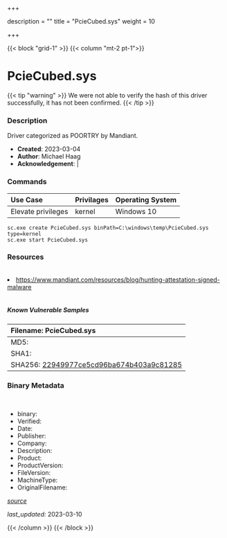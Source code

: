 +++

description = ""
title = "PcieCubed.sys"
weight = 10

+++


{{< block "grid-1" >}}
{{< column "mt-2 pt-1">}}




# PcieCubed.sys 


{{< tip "warning" >}}
We were not able to verify the hash of this driver successfully, it has not been confirmed.
{{< /tip >}}




### Description


Driver categorized as POORTRY by Mandiant.


- **Created**: 2023-03-04
- **Author**: Michael Haag
- **Acknowledgement**:  | [](https://twitter.com/)

### Commands

| Use Case | Privilages | Operating System | 
|:---- | ---- | ---- |
| Elevate privileges | kernel | Windows 10 |

```
sc.exe create PcieCubed.sys binPath=C:\windows\temp\PcieCubed.sys type=kernel
sc.exe start PcieCubed.sys
```

### Resources
<br>


<li><a href="https://www.mandiant.com/resources/blog/hunting-attestation-signed-malware">https://www.mandiant.com/resources/blog/hunting-attestation-signed-malware</a></li>


<br>


##### Known Vulnerable Samples

| Filename: PcieCubed.sys |
|:---- |
|MD5: <a href="https://www.virustotal.com/gui/file/{&#39;Filename&#39;: &#39;PcieCubed.sys&#39;, &#39;MD5&#39;: &#39;&#39;, &#39;SHA1&#39;: &#39;&#39;, &#39;SHA256&#39;: &#39;22949977ce5cd96ba674b403a9c81285&#39;}"></a>|
|SHA1: <a href="https://www.virustotal.com/gui/file/{&#39;Filename&#39;: &#39;PcieCubed.sys&#39;, &#39;MD5&#39;: &#39;&#39;, &#39;SHA1&#39;: &#39;&#39;, &#39;SHA256&#39;: &#39;22949977ce5cd96ba674b403a9c81285&#39;}"></a>|
|SHA256: <a href="https://www.virustotal.com/gui/file/{&#39;Filename&#39;: &#39;PcieCubed.sys&#39;, &#39;MD5&#39;: &#39;&#39;, &#39;SHA1&#39;: &#39;&#39;, &#39;SHA256&#39;: &#39;22949977ce5cd96ba674b403a9c81285&#39;}">22949977ce5cd96ba674b403a9c81285</a>|




### Binary Metadata
<br>

- binary: 
- Verified: 
- Date: 
- Publisher: 
- Company: 
- Description: 
- Product: 
- ProductVersion: 
- FileVersion: 
- MachineType: 
- OriginalFilename: 

[*source*](https://github.com/magicsword-io/LOLDrivers/tree/main/yaml/pciecubed.sys.yml)

*last_updated:* 2023-03-10


{{< /column >}}
{{< /block >}}
